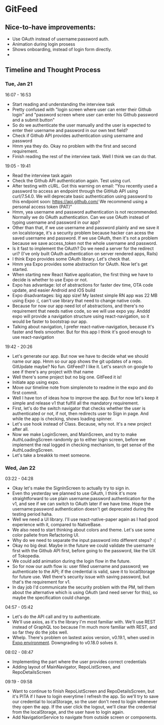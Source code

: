 # GitFeed

## Nice-to-have improvements:

- Use OAuth instead of username:password auth.
- Animation during login prosess
- Shows onboarding, instead of login form directly.
-

## Timeline and Thought Process

### Tue, Jan 21

16:07 - 16:53

- Start reading and understanding the interview task
- Pretty confused with "login screen where user can enter their Github login" and "password screen where user can enter his Github password and a submit button"
- So do we authenticate the user manually and the user is expected to enter their username and password in our own text field?
- Check if Github API provides authentication using username and password
- Hmm yea they do. Okay no problem with the first and second requirement.
- Finish reading the rest of the interview task. Well I think we can do that.

19:05 - 19:41

- Read the interview task again
- Check the Github API authentication again. Test using curl.
- After testing with cURL. Got this warning on email:
  "You recently used a password to access an endpoint through the GitHub API using curl/7.54.0. We will deprecate basic authentication using password to this endpoint soon:
  https://api.github.com/
  We recommend using a personal access token (PAT)"
- Hmm, yea username and password authentication is not recommended. Normally we do OAuth authentication. Can we use OAuth instead of typing username and password in our app?
- Other than that, if we use username and password plainly and we save it on localstorage, it's a security problem because hacker can acess the saved username and password. If we use OAuth, then it's not a problem because we save access_token not the whole username and password.
- Is it fast to implement the OAuth? Do we need a server for the redirect uri? (I've only built OAuth authentication on server rendered apps, Rails)
- I think Expo provides some OAuth library. Let's check that.
- Hmm yea Expo provides some abstraction for OAuth. Now let's get started.
- When starting new React Native application, the first thing we have to decide is whether to use Expo or not.
- Expo has advantage: lot of abstractions for faster dev time, OTA code update, and easier Android and iOS build
- Expo disadvantages: big app size! My lastest simple RN app was 22 MB using Expo :(, can't use library that need to change native code.
- Because for now our app need lot of abstractions, and there's no requirement that needs native code, so we will use expo yay. Anddd expo will provide a navigation structure using react-navigation, so it would be faster to bootstrap our app.
- Talking about navigation, I prefer react-native-navigation, because it's faster and feels smoother. But for this app I think it's good enough to use react-navigation

19:42 - 20:26

- Let's generate our app. But now we have to decide what we should name our app. Hmm so our app shows the git updates of a repo. GitUpdate maybe? No fun. GitFeed? I like it. Let's search on google to see if there's any project with that name
- Well there's some project but no big one. GitFeed it is!
- Initiate app using expo.
- Move our timeline note from simplenote to readme in the expo and do first commit.
- Well I have ton of ideas how to improve the app. But for now let's keep it simple and release v1 that fulfill all the mandatory requirement.
- First, let's do the switch navigator that checks whether the user is authenticated or not, if not, then redirects user to Sign in page. And while the app is checking, shows loading spinner.
- Let's use hook instead of Class. Because, why not. It's a new project after all.
- Now we make LoginScreen, and MainScreen, and try to make AuthLoadingScreen randomly go to either login screen, before we implement the real logged in checking mechanism, to get sense of the AuthLoadingScreen.
- Let's take a breakkk to meet someone.

### Wed, Jan 22

03:22 - 04:28

- Okay let's make the SignInScreen to actually try to sign in.
- Even tho yesterday we planned to use OAuth, I think it's more straightforward to use plain username:password authentication for the v1, and see if we can switch to OAuth later if we have time. Hope the username:password authentication doesn't get deprecated during the testing period haha.
- Well we need a UI library. I'll use react-native-paper again as I had good experience with it, compared to NativeBase.
- We also need to start thinking about colors and theme. Let's use some color pallete from Refactoring UI.
- Why do we need to separate the input password into different steps? :(
- Okay no big deal. Maybe in the future we could validate the username first with the Github API first, before going to the password, like the UX of Tokopedia.
- We could add animation during the login flow in the future.
- So for now our auth flow is: user filled username and password; we authenticate to the API; if the credential is valid, save it to localStorage for future use. Well there's security issue with saving password, but that's the requirement for v1.
- In day job I'd communicate the security problem with the PM, tell them about the alternative which is using OAuth (and need server for this), so maybe the specification could change.

04:57 - 05:42

- Let's do the API call and try to authenticate.
- We'll use axios, as it's the library I'm most familiar with. We'll use REST instead of GraphQL too because I'm much more familiar with REST, and so far they do the jobs well.
- Whelp. There's problem on lastest axios version, v0.19.1, when used in [Expo environment](https://github.com/axios/axios/issues/2235). Downgrading to v0.18.0 solves it.

08:02 - 08:47

- Implementing the part where the user provides correct credentials
- Adding layout of MainNavigator, RepoListScreen, and RepoDetailsScreen

09:19 - 09:58

- Want to continue to finish RepoListScreen and RepoDetailsScreen, but it's PITA if I have to login everytime I refresh the app. So we'll try to save our credential to localStorage, so the user don't need to login whenever they open the app. If the user click the logout, we'll clear the credential from the localStorage, and the user have to login again.
- Add NavigationService to navigate from outside screen or components.
